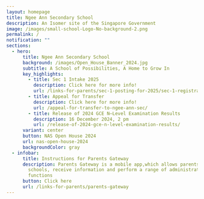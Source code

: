 ```yaml
---
layout: homepage
title: Ngee Ann Secondary School
description: An Isomer site of the Singapore Government
image: /images/small-school-Logo-No-background-2.png
permalink: /
notification: ""
sections:
  - hero:
      title: Ngee Ann Secondary School
      background: /images/Open_House_Banner_2024.jpg
      subtitle: A School of Possibilities, A Home to Grow In
      key_highlights:
        - title: Sec 1 Intake 2025
          description: Click here for more info!
          url: /links-for-parents/sec-1-posting-for-2025/sec-1-registration-exercise-2025-intake/
        - title: Appeal for Transfer
          description: Click here for more info!
          url: /appeal-for-transfer-to-ngee-ann-sec/
        - title: Release of 2024 GCE N–Level Examination Results
          description: 16 December 2024, 2 pm
          url: /release-of-2024-gce-n-level-examination-results/
      variant: center
      button: NAS Open House 2024
      url: nas-open-house-2024
      backgroundColor: gray
  - infobar:
      title: Instructions for Parents Gateway
      description: Parents Gateway is a mobile app,which allows parents to engage with
        schools, receive information and perform a range of administrative
        functions
      button: Click here
      url: /links-for-parents/parents-gateway
---
```


